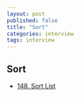 ```yaml
---
layout: post
published: false
title: "Sort"
categories: interview
tags: interview 
---
```


## Sort

- [148. Sort List](https://leetcode.com/problems/sort-list/)